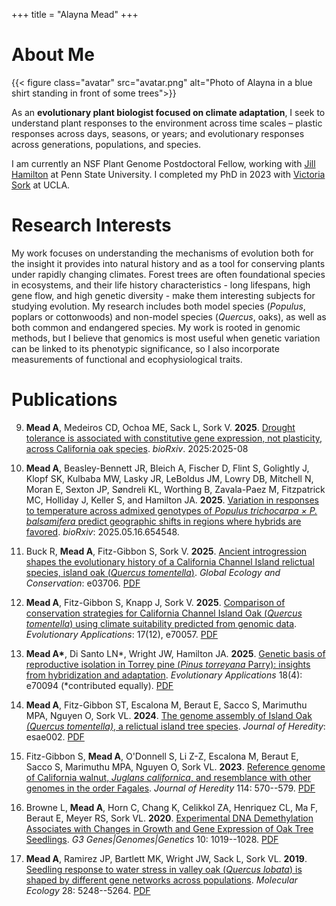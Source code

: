+++
title = "Alayna Mead"
+++

# About Me

{{< figure class="avatar" src="avatar.png" alt="Photo of Alayna in a blue shirt standing in front of some trees">}}


As an **evolutionary plant biologist focused on climate adaptation**, I seek to understand plant 
responses to the environment across time scales – plastic responses across days, seasons, or 
years; and evolutionary responses across generations, populations, and species.

I am currently an NSF Plant Genome Postdoctoral Fellow, working with [Jill Hamilton](https://jillahamilton.com/index.html) at Penn State University.
I completed my PhD in 2023 with [Victoria Sork](https://sorklab.eeb.ucla.edu/) at UCLA.

# Research Interests

My work focuses on understanding the mechanisms of evolution both for the insight it provides into natural 
history and as a tool for conserving plants under rapidly changing climates. Forest trees are often 
foundational species in ecosystems, and their life history characteristics - long lifespans, high 
gene flow, and high genetic diversity - make them interesting subjects for studying evolution. 
My research includes both model species (*Populus*, poplars or cottonwoods) and non-model species 
(*Quercus*, oaks), as well as both common and endangered species. My work is rooted in genomic methods,
but I believe that genomics is most useful when genetic variation can be linked to its phenotypic 
significance, so I also incorporate measurements of functional and ecophysiological traits.


# Publications

9. **Mead A**, Medeiros CD, Ochoa ME, Sack L, Sork V. **2025**. [Drought tolerance is associated with constitutive gene 
expression, not plasticity, across California oak species](https://www.biorxiv.org/content/10.1101/2025.08.19.671120v1.abstract). *bioRxiv*. 2025:2025-08

8. **Mead A**, Beasley-Bennett JR, Bleich A, Fischer D, Flint S, Golightly J, Klopf SK, Kulbaba MW, Lasky JR, LeBoldus JM,
Lowry DB, Mitchell N, Moran E, Sexton JP, Søndreli KL, Worthing B, Zavala-Paez M, Fitzpatrick MC, Holliday J, Keller S, and 
Hamilton JA. **2025**. [Variation in responses to temperature across admixed genotypes of *Populus trichocarpa × P. balsamifera* predict geographic shifts in regions where hybrids are favored](https://www.biorxiv.org/content/10.1101/2025.05.16.654548v2). 
*bioRxiv*: 2025.05.16.654548.

7. Buck R, **Mead A**, Fitz-Gibbon S, Sork V. **2025**. [Ancient introgression shapes the evolutionary history of a 
California Channel Island relictual species, island oak (*Quercus tomentella*)](https://www.sciencedirect.com/science/article/pii/S2351989425003075). *Global Ecology and Conservation*: e03706. 
[PDF](/pdfs/Buck_etal_2025_island_oak_introgression.pdf)

6. **Mead A**, Fitz-Gibbon S, Knapp J, Sork V. **2025**.
[Comparison of conservation strategies for California Channel Island Oak
(*Quercus tomentella*) using climate suitability predicted from genomic
data](https://onlinelibrary.wiley.com/doi/full/10.1111/eva.70057). *Evolutionary Applications*: 17(12), e70057.
[PDF](/pdfs/Mead_EvolutionaryApplications_2024_Conservation_Strategies_Island_Oak.pdf)

5. **Mead A\***, Di Santo LN*, Wright JW, Hamilton JA.
**2025**. [Genetic basis of reproductive isolation in Torrey pine (*Pinus
torreyana* Parry): insights from hybridization and adaptation](https://onlinelibrary.wiley.com/doi/full/10.1111/eva.70094). *Evolutionary Applications* 18(4): e70094 (*contributed equally).
[PDF](/pdfs/DiSanto_etal_2025_EvolutionaryApplications_Genetic_Basis_Reproductive_Isolation_Torrey_Pine.pdf)


4. **Mead A**, Fitz-Gibbon ST, Escalona M, Beraut E, Sacco
S, Marimuthu MPA, Nguyen O, Sork VL. **2024**. [The
genome assembly of Island Oak *(Quercus tomentella)*, a relictual island
tree species](https://academic.oup.com/jhered/article/115/2/221/7596578). *Journal of Heredity*: esae002.
[PDF](/pdfs/Mead_etal_2024_IslandOakGenome_JHeredity.pdf)

3. Fitz-Gibbon S, **Mead A**, O'Donnell S, Li Z-Z, Escalona
M, Beraut E, Sacco S, Marimuthu MPA, Nguyen O, Sork
VL. **2023**. [Reference genome of California walnut, *Juglans
californica*, and resemblance with other genomes in the order Fagales](https://academic.oup.com/jhered/article/114/5/570/7202009).
*Journal of Heredity* 114: 570--579. [PDF](/pdfs/Fitz-Gibbon_etal_2023_california_walnut_reference_genome.pdf)

2. Browne L, **Mead A**, Horn C, Chang K, Celikkol ZA, Henriquez CL, Ma F, Beraut E, Meyer RS, Sork VL. **2020**. [Experimental DNA Demethylation Associates with Changes
in Growth and Gene Expression of Oak Tree Seedlings](https://academic.oup.com/g3journal/article/10/3/1019/6026164). *G3 Genes\|Genomes\|Genetics* 10: 1019--1028.
[PDF](/pdfs/Browne_etal_2020_OakDemethylation_G3.pdf)

1. **Mead A**, Ramirez JP, Bartlett MK, Wright JW, Sack
L, Sork VL. **2019**. [Seedling response to water stress in
valley oak (*Quercus lobata*) is shaped by different gene networks
across populations](https://onlinelibrary.wiley.com/doi/abs/10.1111/mec.15289). *Molecular Ecology* 28: 5248--5264. 
[PDF](/pdfs/Mead_et_al-2019-Molecular_Ecology.pdf)



